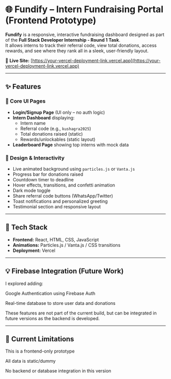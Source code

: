 # 🌐 Fundify – Intern Fundraising Portal (Frontend Prototype)

**Fundify** is a responsive, interactive fundraising dashboard designed as part of the **Full Stack Developer Internship - Round 1 Task**.  
It allows interns to track their referral code, view total donations, access rewards, and see where they rank all in a sleek, user-friendly layout.

🔗 **Live Site:** [https://your-vercel-deployment-link.vercel.app](https://your-vercel-deployment-link.vercel.app)

---

## ✨ Features

### 🎯 Core UI Pages
- **Login/Signup Page** (UI only – no auth logic)
- **Intern Dashboard** displaying:
  - Intern name  
  - Referral code (e.g., `kushagra2025`)  
  - Total donations raised (static)  
  - Rewards/unlockables (static layout)
- **Leaderboard Page** showing top interns with mock data

### 🎨 Design & Interactivity
- Live animated background using `particles.js` or `Vanta.js`
- Progress bar for donations raised
- Countdown timer to deadline
- Hover effects, transitions, and confetti animation
- Dark mode toggle
- Share referral code buttons (WhatsApp/Twitter)
- Toast notifications and personalized greeting
- Testimonial section and responsive layout

---

## 📁 Tech Stack

- **Frontend:** React, HTML, CSS, JavaScript  
- **Animations:** Particles.js / Vanta.js / CSS transitions  
- **Deployment:** Vercel  

---

## 💡 Firebase Integration (Future Work)
I explored adding:

Google Authentication using Firebase Auth

Real-time database to store user data and donations

These features are not part of the current build, but can be integrated in future versions as the backend is developed.

---

## 📌 Current Limitations
This is a frontend-only prototype

All data is static/dummy

No backend or database integration in this version

